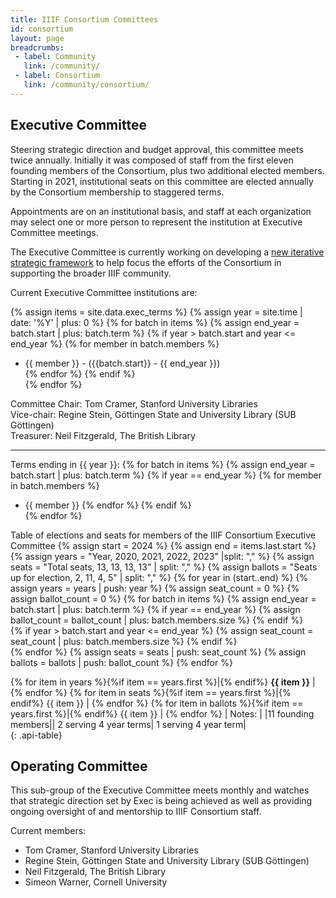 ```yaml
---
title: IIIF Consortium Committees
id: consortium
layout: page
breadcrumbs:
 - label: Community
   link: /community/
 - label: Consortium
   link: /community/consortium/
---
```


## Executive Committee

Steering strategic direction and budget approval, this committee meets twice annually. Initially it was composed of staff from the first eleven founding members of the Consortium, plus two additional elected members. Starting in 2021, institutional seats on this committee are elected annually by the Consortium membership to staggered terms.

Appointments are on an institutional basis, and staff at each organization may select one or more person to represent the institution at Executive Committee meetings. 

The Executive Committee is currently working on developing a [new iterative strategic framework](https://docs.google.com/presentation/d/1JMCLToTlijx3ztiPoKigEdmS2je_fYjU0kj-pxhgaM8/edit#slide=id.g2542c596307_0_77) to help focus the efforts of the Consortium in supporting the broader IIIF community.

Current Executive Committee institutions are:

{% assign items = site.data.exec_terms  %}
{% assign year =  site.time | date: '%Y' | plus: 0 %}
{% for batch in items  %}
  {% assign end_year = batch.start | plus: batch.term %}
  {% if year > batch.start and year <= end_year %}
    {% for member in batch.members %}
- {{ member }} - ({{batch.start}} - {{ end_year }})  
    {% endfor %}
  {% endif %}  
{% endfor %}

Committee Chair: Tom Cramer, Stanford University Libraries  
Vice-chair: Regine Stein, Göttingen State and University Library (SUB Göttingen)  
Treasurer: Neil Fitzgerald, The British Library  

--- 
Terms ending in {{ year }}:
{% for batch in items  %}
  {% assign end_year = batch.start | plus: batch.term %}
  {% if year == end_year %}
    {% for member in batch.members %}
- {{ member }}
    {% endfor %}
  {% endif %}  
{% endfor %}


Table of elections and seats for members of the IIIF Consortium Executive Committee
{% assign start = 2024 %}
{% assign end = items.last.start %}
{% assign years = "Year, 2020, 2021, 2022, 2023" |split: "," %}
{% assign seats = "Total seats, 13, 13, 13, 13" | split: "," %}
{% assign ballots = "Seats up for election, 2, 11, 4, 5" | split: "," %}
{% for year in (start..end) %}
  {% assign years = years | push: year %}
  {% assign seat_count = 0 %}
  {% assign ballot_count = 0 %}
  {% for batch in items  %}
    {% assign end_year = batch.start | plus: batch.term %}
    {% if year == end_year %}
      {% assign ballot_count = ballot_count | plus: batch.members.size %}
    {% endif %}  
    {% if year > batch.start and year <= end_year %}
      {% assign seat_count = seat_count | plus: batch.members.size %}
    {% endif %}  
  {% endfor %}
  {% assign seats = seats | push: seat_count %}
  {% assign ballots = ballots | push: ballot_count %}
{% endfor %}

{% for item in years %}{%if item == years.first %}|{% endif%} <b>{{ item }}</b> | {% endfor %}
{% for item in seats %}{%if item == years.first %}|{% endif%} {{ item }} | {% endfor %}
{% for item in ballots %}{%if item == years.first %}|{% endif%} {{ item }} | {% endfor %}
| Notes: | |11 founding members|| 2 serving 4 year terms| 1 serving 4 year term|  
{: .api-table}

## Operating Committee

This sub-group of the Executive Committee meets monthly and watches that strategic direction set by Exec is being achieved as well as providing ongoing oversight of and mentorship to IIIF Consortium staff.

Current members:

- Tom Cramer, Stanford University Libraries
- Regine Stein, Göttingen State and University Library (SUB Göttingen)
- Neil Fitzgerald, The British Library
- Simeon Warner, Cornell University
